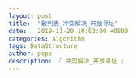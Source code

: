 ```yaml
---
layout: post
title:  "散列表_冲突解决_开放寻址"
date:   2019-11-20 10:03:00 +0800
categories: Algorithm
tags: DataStructure
author: pepe
description: 『 冲突解决_开放寻址 』
---
```







































